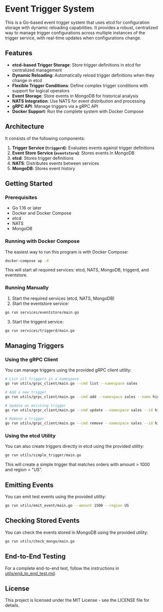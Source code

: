 # Event Trigger System

This is a Go-based event trigger system that uses etcd for configuration storage with dynamic reloading capabilities. It provides a robust, centralized way to manage trigger configurations across multiple instances of the trigger service, with real-time updates when configurations change.

## Features

- **etcd-based Trigger Storage**: Store trigger definitions in etcd for centralized management
- **Dynamic Reloading**: Automatically reload trigger definitions when they change in etcd
- **Flexible Trigger Conditions**: Define complex trigger conditions with support for logical operators
- **Event Storage**: Store events in MongoDB for historical analysis
- **NATS Integration**: Use NATS for event distribution and processing
- **gRPC API**: Manage triggers via a gRPC API
- **Docker Support**: Run the complete system with Docker Compose

## Architecture

It consists of the following components:

1. **Trigger Service (`triggerd`)**: Evaluates events against trigger definitions
2. **Event Store Service (`eventstore`)**: Stores events in MongoDB
3. **etcd**: Stores trigger definitions
4. **NATS**: Distributes events between services
5. **MongoDB**: Stores event history

## Getting Started

### Prerequisites

- Go 1.16 or later
- Docker and Docker Compose
- etcd
- NATS
- MongoDB

### Running with Docker Compose

The easiest way to run this program is with Docker Compose:

```bash
docker-compose up -d
```

This will start all required services: etcd, NATS, MongoDB, triggerd, and eventstore.

### Running Manually

1. Start the required services (etcd, NATS, MongoDB)
2. Start the eventstore service:

```bash
go run services/eventstore/main.go
```

3. Start the triggerd service:

```bash
go run services/triggerd/main.go
```

## Managing Triggers

### Using the gRPC Client

You can manage triggers using the provided gRPC client utility:

```bash
# List all triggers in a namespace
go run utils/grpc_client/main.go --cmd list --namespace sales

# Add a new trigger
go run utils/grpc_client/main.go --cmd add --namespace sales --name high-value-order --field1 payload.after.amount --op1 gt --value1 1000 --field2 payload.after.region --op2 eq --value2 US

# Update an existing trigger
go run utils/grpc_client/main.go --cmd update --namespace sales --id high-value-order --name high-value-order --field1 payload.after.amount --op1 gt --value1 2000 --field2 payload.after.region --op2 eq --value2 US

# Remove a trigger
go run utils/grpc_client/main.go --cmd remove --namespace sales --id high-value-order
```

### Using the etcd Utility

You can also create triggers directly in etcd using the provided utility:

```bash
go run utils/simple_trigger/main.go
```

This will create a simple trigger that matches orders with amount > 1000 and region = "US".

## Emitting Events

You can emit test events using the provided utility:

```bash
go run utils/emit_event/main.go --amount 1500 --region US
```

## Checking Stored Events

You can check the events stored in MongoDB using the provided utility:

```bash
go run utils/check_mongo/main.go
```

## End-to-End Testing

For a complete end-to-end test, follow the instructions in [utils/end_to_end_test.md](utils/end_to_end_test.md).

## License

This project is licensed under the MIT License - see the LICENSE file for details.

